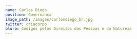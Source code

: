```yaml
---
name: Carlos Diego
position: Governança
image_path: /images/carlosdiego_br.jpg
twitter: criacorpo
blurb: Códigos pelos Direitos das Pessoas e da Natureza
---
```

